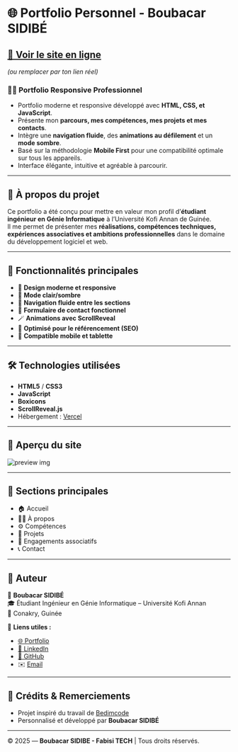 # 🌐 Portfolio Personnel - Boubacar SIDIBÉ

## [🎥 Voir le site en ligne](https://boubacar-sidibe-portfolio.vercel.app/)  
*(ou remplacer par ton lien réel)*  

### 🧑‍💻 Portfolio Responsive Professionnel

- Portfolio moderne et responsive développé avec **HTML, CSS, et JavaScript**.  
- Présente mon **parcours, mes compétences, mes projets et mes contacts**.  
- Intègre une **navigation fluide**, des **animations au défilement** et un **mode sombre**.  
- Basé sur la méthodologie **Mobile First** pour une compatibilité optimale sur tous les appareils.  
- Interface élégante, intuitive et agréable à parcourir.

---

## 🚀 À propos du projet

Ce portfolio a été conçu pour mettre en valeur mon profil d’**étudiant ingénieur en Génie Informatique** à l’Université Kofi Annan de Guinée.  
Il me permet de présenter mes **réalisations, compétences techniques, expériences associatives et ambitions professionnelles** dans le domaine du développement logiciel et web.

---

## 🧩 Fonctionnalités principales

- 🎨 **Design moderne et responsive**
- 🌙 **Mode clair/sombre**
- 🧭 **Navigation fluide entre les sections**
- 💬 **Formulaire de contact fonctionnel**
- 🪄 **Animations avec ScrollReveal**
- 🧠 **Optimisé pour le référencement (SEO)**
- 📱 **Compatible mobile et tablette**

---

## 🛠️ Technologies utilisées

- **HTML5** / **CSS3**
- **JavaScript**
- **Boxicons**
- **ScrollReveal.js**
- Hébergement : [Vercel](https://vercel.com)

---

## 📸 Aperçu du site

![preview img](assets/img/preview.png)

---

## 📂 Sections principales

- 🏠 Accueil  
- 👨‍💻 À propos  
- ⚙️ Compétences  
- 🧱 Projets  
- 🤝 Engagements associatifs  
- 📞 Contact  

---

## 🧠 Auteur

👤 **Boubacar SIDIBÉ**  
🎓 Étudiant Ingénieur en Génie Informatique – Université Kofi Annan  
📍 Conakry, Guinée  

🔗 **Liens utiles :**
- [🌐 Portfolio](https://boubacar-sidibe-portfolio.vercel.app/)
- [💼 LinkedIn](https://www.linkedin.com/in/boubacar-sidibe)
- [🐙 GitHub](https://github.com/BOUBACARSI)
- ✉️ [Email](mailto:elabubakr1161@gmail.com)

---

## 💙 Crédits & Remerciements

- Projet inspiré du travail de [Bedimcode](https://www.youtube.com/@Bedimcode)  
- Personnalisé et développé par **Boubacar SIDIBÉ**

---

© 2025 — **Boubacar SIDIBE - Fabisi TECH** | Tous droits réservés.

